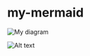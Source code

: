 # my-mermaid

![My diagram](https://benito-zaragozi.com/diagrams/?mmmd=graph%20LR;A%20---%20B;)

![Alt text](https://g.gravizo.com/svg?digraph%20G%20{aize%20=%224,4%22;main%20[shape=box];main%20-%3E%20parse%20[weight=8];parse%20-%3E%20execute;main%20-%3E%20init%20[style=dotted];main%20-%3E%20cleanup;execute%20-%3E%20{%20make_string;%20printf}init%20-%3E%20make_string;edge%20[color=red];main%20-%3E%20printf%20[style=bold,label=%22100%20times%22];make_string%20[label=%22make%20a%20string%22];node%20[shape=box,style=filled,color=%22.7%20.3%201.0%22];execute%20-%3E%20compare;}
)
